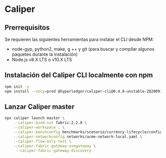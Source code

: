 # Caliper

## Prerrequisitos

Se requieren las siguientes herramientas para instalar el CLI desde NPM:

* node-gyp, python2, make, g ++ y git (para buscar y compilar algunos paquetes durante la instalación)
* Node.js v8.X LTS o v10.X LTS

## Instalación del Caliper CLI localmente con npm

```sh
npm init -y
npm install --only=prod @hyperledger/caliper-cli@0.4.0-unstable-20200918090458
```

## Lanzar Caliper master

```sh
npx caliper launch master \
    --caliper-bind-sut fabric:2.2.0 \
    --caliper-workspace . \
    --caliper-benchconfig benchmarks/scenario/currency-lifecycle/config.yaml \
    --caliper-networkconfig networks/acme-network-local.yaml \
    --caliper-flow-only-test \
    --caliper-fabric-gateway-usegateway \
     --caliper-fabric-gateway-discovery
```
